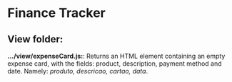 # Finance Tracker

## View folder:

**.../view/expenseCard.js:**: Returns an HTML element containing an empty expense card, with the fields: product, description, payment method and date. Namely: _produto, descricao, cartao, data_.
